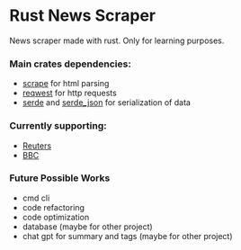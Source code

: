 # Rust News Scraper

News scraper made with rust. Only for learning purposes.

### Main crates dependencies:
- [scrape]() for html parsing
- [reqwest]() for http requests
- [serde]() and [serde_json]() for serialization of data
  

### Currently supporting:
- [Reuters](https://www.reuters.com)
- [BBC](https://www.bbc.com)

### Future Possible Works
- cmd cli
- code refactoring
- code optimization
- database (maybe for other project)
- chat gpt for summary and tags (maybe for other project)

